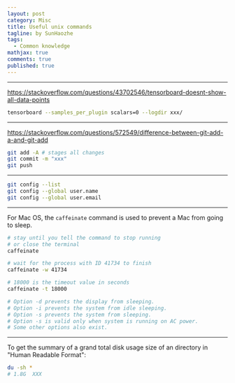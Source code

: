 ```yaml
---
layout: post
category: Misc
title: Useful unix commands
tagline: by SunHaozhe
tags: 
  - Common knowledge
mathjax: true
comments: true
published: true
---
```


************************************************************************************************

https://stackoverflow.com/questions/43702546/tensorboard-doesnt-show-all-data-points 

```bash
tensorboard --samples_per_plugin scalars=0 --logdir xxx/
```

************************************************************************************************

https://stackoverflow.com/questions/572549/difference-between-git-add-a-and-git-add


```bash
git add -A # stages all changes
git commit -m "xxx"
git push
```



************************************************************************************************



```bash
git config --list
git config --global user.name
git config --global user.email
```

************************************************************************************************

For Mac OS, the `caffeinate` command is used to prevent a Mac from going to sleep. 

```bash
# stay until you tell the command to stop running 
# or close the terminal
caffeinate 

# wait for the process with ID 41734 to finish
caffeinate -w 41734  

# 18000 is the timeout value in seconds 
caffeinate -t 18000  

# Option -d prevents the display from sleeping.
# Option -i prevents the system from idle sleeping.
# Option -s prevents the system from sleeping. 
# Option -s is valid only when system is running on AC power.
# Some other options also exist. 
```

************************************************************************************************

To get the summary of a grand total disk usage size of an directory in "Human Readable Format": 

```bash
du -sh *
# 1.8G	XXX
```













